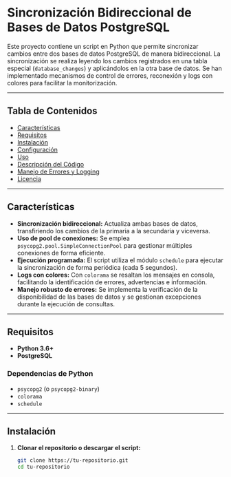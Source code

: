# Sincronización Bidireccional de Bases de Datos PostgreSQL

Este proyecto contiene un script en Python que permite sincronizar cambios entre dos bases de datos PostgreSQL de manera bidireccional. La sincronización se realiza leyendo los cambios registrados en una tabla especial (`database_changes`) y aplicándolos en la otra base de datos. Se han implementado mecanismos de control de errores, reconexión y logs con colores para facilitar la monitorización.

---

## Tabla de Contenidos

- [Características](#características)
- [Requisitos](#requisitos)
- [Instalación](#instalación)
- [Configuración](#configuración)
- [Uso](#uso)
- [Descripción del Código](#descripción-del-código)
- [Manejo de Errores y Logging](#manejo-de-errores-y-logging)
- [Licencia](#licencia)

---

## Características

- **Sincronización bidireccional:** Actualiza ambas bases de datos, transfiriendo los cambios de la primaria a la secundaria y viceversa.
- **Uso de pool de conexiones:** Se emplea `psycopg2.pool.SimpleConnectionPool` para gestionar múltiples conexiones de forma eficiente.
- **Ejecución programada:** El script utiliza el módulo `schedule` para ejecutar la sincronización de forma periódica (cada 5 segundos).
- **Logs con colores:** Con `colorama` se resaltan los mensajes en consola, facilitando la identificación de errores, advertencias e información.
- **Manejo robusto de errores:** Se implementa la verificación de la disponibilidad de las bases de datos y se gestionan excepciones durante la ejecución de consultas.

---

## Requisitos

- **Python 3.6+**
- **PostgreSQL**

### Dependencias de Python

- `psycopg2` (o `psycopg2-binary`)
- `colorama`
- `schedule`

---

## Instalación

1. **Clonar el repositorio o descargar el script:**

   ```bash
   git clone https://tu-repositorio.git
   cd tu-repositorio
